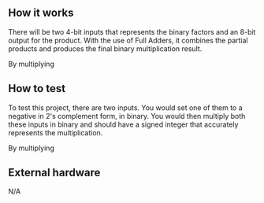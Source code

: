 <!---

This file is used to generate your project datasheet. Please fill in the information below and delete any unused
sections.

You can also include images in this folder and reference them in the markdown. Each image must be less than
512 kb in size, and the combined size of all images must be less than 1 MB.
-->

## How it works


There will be two 4-bit inputs that represents the binary factors and an 8-bit output for the product. With the use of Full Adders, it combines the partial products and produces the final binary multiplication result. 

By multiplying

## How to test


To test this project, there are two inputs. You would set one of them to a negative in 2's complement form, in binary. You would then multiply both these inputs in binary and should have a signed integer that accurately represents the multiplication.

By multiplying

## External hardware


N/A
